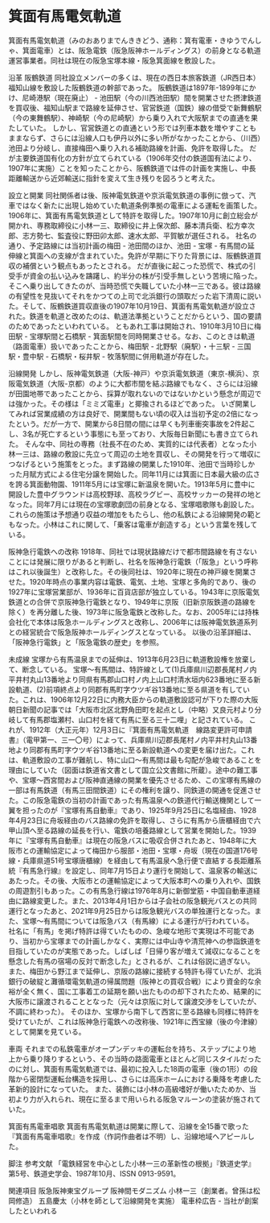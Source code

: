 # 箕面有馬電気軌道

箕面有馬電気軌道（みのおありまでんききどう、通称：箕有電車・きゆうでんしゃ、箕面電車）とは、阪急電鉄（阪急阪神ホールディングス）の前身となる軌道運営事業者。同社は現在の阪急宝塚本線・阪急箕面線を敷設した。

沿革
阪鶴鉄道
同社設立メンバーの多くは、現在の西日本旅客鉄道（JR西日本）福知山線を敷設した阪鶴鉄道の幹部であった。
阪鶴鉄道は1897年-1899年にかけ、尼崎港駅（現在廃止） - 池田駅（今の川西池田駅）間を開業させた摂津鉄道を買収後、福知山駅まで路線を延伸させ、官営鉄道（国鉄）線の借受で新舞鶴駅（今の東舞鶴駅）、神崎駅（今の尼崎駅）から乗り入れで大阪駅までの直通を果たしていた。
しかし、官営鉄道との直通という形では列車本数を増やすこともままならず、さらには沿線人口も伊丹以外に多い所がなかったことから、（川西）池田より分岐し、直接梅田へ乗り入れる補助路線を計画、免許を取得した。
だが主要鉄道国有化の方針が立てられている（1906年交付の鉄道国有法により、1907年に実施）ことを知ったことから、阪鶴鉄道では件の計画を実施し、中長距離輸送から近郊輸送に指針を変えて生き残りを図ろうと考えた。

設立と開業
同社関係者は後、阪神電気鉄道や京浜電気鉄道の事例に倣って、汽車ではなく新たに出現し始めていた軌道条例準拠の電車による運転を画策した。1906年に、箕面有馬電気鉄道として特許を取得した。1907年10月に創立総会が開かれ、専務取締役に小林一三、取締役に井上保次郎、藤本清兵衛、松方幸次郎、志方勢七、監査役に野田卯太郎、速水太郎、平賀敏が選任される。
社名の通り、予定路線には当初計画の梅田 - 池田間のほか、池田 - 宝塚 - 有馬間の延伸線と箕面への支線が含まれていた。免許が早期に下りた背景には、阪鶴鉄道買収の補償という観点もあったとされる。
だが直後に起こった恐慌で、株式の引受手が資金の払い込みを躊躇し、約半分の株が引受手無しという苦境に陥った。そこへ乗り出してきたのが、当時恐慌で失職していた小林一三である。彼は路線の有望性を見抜いてそれをかつての上司で北浜銀行の頭取だった岩下清周に説いた。そして、阪鶴鉄道買収直後の1907年10月19日、箕面有馬電気軌道が設立された。鉄道を軌道と改めたのは、軌道法準拠ということだからという、国の要請のためであったといわれている。
ともあれ工事は開始され、1910年3月10日に梅田駅 - 宝塚駅間と石橋駅 - 箕面駅間を同時開業させる。なお、このときは軌道（路面電車）扱いであったことから、梅田駅 - 北野駅（廃駅）・十三駅 - 三国駅・豊中駅 - 石橋駅・桜井駅 - 牧落駅間に併用軌道が存在した。

沿線開発
しかし、阪神電気鉄道（大阪-神戸）や京浜電気鉄道（東京-横浜）、京阪電気鉄道（大阪-京都）のように大都市間を結ぶ路線でもなく、さらには沿線が田園地帯であったことから、採算が取れないのではないかという懸念が周辺では強かった。その様は「ミミズ電車」と揶揄されるほどであった。
いざ開業してみれば営業成績の方は良好で、開業間もない頃の収入は当初予定の2倍になったという。だが一方で、開業から8日間の間には早くも列車衝突事故を2件起こし、3名が死亡するという事態にも至っており、大阪毎日新聞にも書き立てられた。
そんな中、同社の専務（社長不在のため、実質的には代表者）となった小林一三は、路線の敷設に先立って周辺の土地を買収し、その開発を行って増収につなげるという施策をとった。まず路線の開業した1910年、池田で当時珍しかった月賦方式による住宅分譲を開始した。同年11月には箕面に日本最大級の広さを誇る箕面動物園、1911年5月には宝塚に新温泉を開いた。1913年5月に豊中に開設した豊中グラウンドは高校野球、高校ラグビー、高校サッカーの発祥の地となった。同年7月には現在の宝塚歌劇団の前身となる、宝塚唱歌隊も創設した。
これらの施策は予想通り収益の増加をもたらし、他の私鉄による沿線開発の範ともなった。小林はこれに関して、「乗客は電車が創造する」という言葉を残している。

阪神急行電鉄への改称
1918年、同社では現状路線だけで都市間路線を有さないことには発展に限りがあると判断し、社名を阪神急行電鉄（「阪急」という呼称はこれ以後誕生）と改称した。その後同社は、1920年に現在の神戸線を開業させた。1920年時点の事業内容は電鉄、電気、土地、宝塚と多角的であり、後の1927年に宝塚営業部が、1936年に百貨店部が独立している。1943年に京阪電気鉄道との合併で京阪神急行電鉄となり、1949年に京阪（旧新京阪鉄道の路線を除く）を再分離した後、1973年に阪急電鉄と改称した。なお、2005年には持株会社化で本体は阪急ホールディングスと改称し、2006年には阪神電気鉄道系列との経営統合で阪急阪神ホールディングスとなっている。
以後の沿革詳細は、「阪神急行電鉄」と「阪急電鉄の歴史」を参照。

未成線
宝塚から有馬温泉までの延伸は、1913年6月23日に軌道敷設権を放棄して、断念している。
宝塚～有馬間は、特許線として(1)兵庫県川辺郡長尾村ノ内平井村丸山13番地より同県有馬郡山口村ノ内上山口村清水垣内623番地に至る新設軌道、(2)前項終点より同郡有馬町字ウツギ谷13番地に至る県道を有していた。これは、1906年12月22日に内務大臣からの軌道敷設認可が下りた際の大阪朝日新聞の記事では「大阪市北区北野角田町を起点とし（中略）又良元村より分岐して有馬郡塩瀬村、山口村を経て有馬に至る三十二哩」と記されている。
これが、1912年（大正元年）12月3日に『箕面有馬電気軌道　線路変更許可申請書』（電甲第一、三一〇号）によって、兵庫県川辺郡長尾村ノ内平井村丸山13番地より同郡有馬町字ウツギ谷13番地に至る新設軌道への変更を届け出た。これは、軌道敷設の工事が難航し、特に山口～有馬間は最も勾配が急峻であることを理由にしていた（図面は鉄道省文書として国立公文書館に所蔵）。途中の難工事や、宝塚～西宮間および阪神直通線の開業を優先させるため、この宝塚有馬線の一部は有馬鉄道（有馬三田間鉄道）にその権利を譲り、同鉄道の開通を促進させた。この阪急電鉄の当初の計画であった有馬温泉への鉄道代行輸送機関として一翼を担ったのが『宝塚有馬自動車』であり、1925年9月25日に名塩経由、1928年4月23日に舟坂経由のバス路線の免許を取得し、さらに有馬から唐櫃経由で六甲山頂へ至る路線の延長を行い、電鉄の培養路線として営業を開始した。1939年に『宝塚有馬自動車』は現在の阪急バスに吸収合併されたあと、1948年に大阪市との運輸協定によって梅田から服部・池田・宝塚・舟坂（現在の国道176号線・兵庫県道51号宝塚唐櫃線）を経由して有馬温泉へ急行便で直結する長距離系統『有馬急行線』を設定し、同年7月15日より運行を開始して、温泉客の輸送にあたった。その後、大阪市との運輸協定によって大阪本町への乗り入れや、国鉄の周遊割引もあった。この有馬急行線は1976年8月に新御堂筋・中国自動車道経由に路線変更した。また、2013年4月1日からは子会社の阪急観光バスとの共同運行となったあと、2021年9月25日からは阪急観光バスの単独運行となった。また、宝塚～有馬間については阪急バス（有馬線）による運行が行われている。
社名に「有馬」を掲げ特許は得ていたものの、急峻な地形で実現は不可能であり、当初から宝塚までの計画しかなく、実際には中山寺や清荒神への参詣鉄道を目指していたのが実態であった。しばしば「日帰り客が増えて減収になることを懸念した有馬の宿場の反対で断念した」とされるが、これは俗説に過ぎない。
また、梅田から野江まで延伸し、京阪の路線に接続する特許も得ていたが、北浜銀行の破綻と灘循環電気軌道の帰属問題（阪神との買収合戦）により資金的な余裕が全く無く、国に工事着工の延期を願い出たものの却下されたため、結果的に大阪市に譲渡されることとなった（元々は京阪に対して譲渡交渉をしていたが、不調に終わった）。
そのほか、宝塚から南下して西宮に至る路線も同様に特許を受けていたが、これは阪神急行電鉄への改称後、1921年に西宝線（後の今津線）として開業を見ている。

車両
それまでの私鉄電車がオープンデッキの運転台を持ち、ステップにより地上から乗り降りするという、その当時の路面電車とほとんど同じスタイルだったのに対し、箕面有馬電気軌道では、最初に投入した18両の電車（後の1形）の段階から密閉型運転台構造を採用し、さらには高床ホームにおける乗降を考慮した革新的設計になっていた。
また、装飾には小林の高級嗜好が働いたためか、当初より力が入れられ、現在に至るまで用いられる阪急マルーンの塗装が施されていた。

箕面有馬電車唱歌
箕面有馬電気軌道は開業に際して、沿線を全15番で歌った『箕面有馬電車唱歌』を作成（作詞作曲者は不明）し、沿線地域へアピールした。

脚注
参考文献
「電鉄経営を中心とした小林一三の革新性の根拠」『鉄道史学』第5号、鉄道史学会、1987年10月、ISSN 0913-9591。

関連項目
阪急阪神東宝グループ
阪神間モダニズム
小林一三（創業者。曾孫は松岡修造）
五島慶太（小林を師として沿線開発を実施）
電車枠広告 - 当社が創案したといわれる